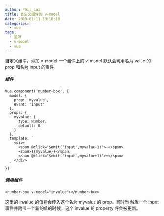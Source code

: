 ```yaml
---
author: Phil_Lai
title: 自定义组件的 v-model
date: 2020-01-11 13:10:18
categories:
  - vue
tags:
  - 监听
  - v-model
  - vue
---
```


自定义组件，添加 v-model
一个组件上的 v-model 默认会利用名为 value 的 prop 和名为 input 的事件

<!-- more -->

##### 组件

```
Vue.component('number-box', {
  model: {
    prop: 'myvalue',
    event: 'input'
  },
  props: {
    myvalue: {
      type: Number,
      default: 0
    }
  },
  template: `
    <div>
      <span @click="$emit('input',myvalue-1)">-</span>
      <span>{{myvalue}}</span>
      <span @click="$emit('input',myvalue+1)">+</span>
    </div>
  `
})
```

##### 调用组件

```
<number-box v-model="invalue"></number-box>
```

这里的 invalue 的值将会传入这个名为 myvalue 的 prop。同时当 <number-box> 触发一个 input 事件并附带一个新的值的时候，这个 invalue 的 property 将会被更新。
